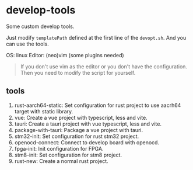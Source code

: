 # develop-tools

Some custom develop tools.

Just modify `templatePath` defined at the first line of the `devopt.sh`. And you can use the tools.

OS: linux
Editor: (neo)vim (some plugins needed)

> If you don't use vim as the editor or you don't have the configuration. Then you need to modify the script for yourself.

## tools

1. rust-aarch64-static: Set configuration for rust project to use aacrh64 target with static library.
2. vue: Create a vue project with typescript, less and vite.
3. tauri: Create a tauri project with vue typescript, less and vite.
4. package-with-tauri: Package a vue project with tauri.
5. stm32-init: Set configuration for rust stm32 project.
6. openocd-connect: Connect to develop board with openocd.
7. fpga-init: Init configuration for FPGA.
8. stm8-init: Set configuration for stm8 project.
9. rust-new: Create a normal rust project.
